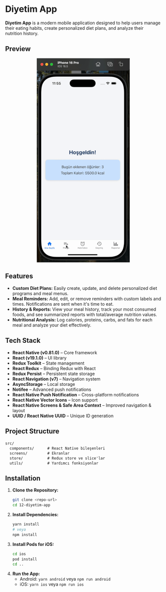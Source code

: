 # Diyetim App

**Diyetim App** is a modern mobile application designed to help users manage their eating habits, create personalized diet plans, and analyze their nutrition history.

## Preview

<p align="center">
  <img src="public/diyetimapp.gif" alt="Diyetim App Preview" width="300" />
</p>

## Features

- **Custom Diet Plans:** Easily create, update, and delete personalized diet programs and meal menus.
- **Meal Reminders:** Add, edit, or remove reminders with custom labels and times. Notifications are sent when it's time to eat.
- **History & Reports:** View your meal history, track your most consumed foods, and see summarized reports with total/average nutrition values.
- **Nutritional Analysis:** Log calories, proteins, carbs, and fats for each meal and analyze your diet effectively.

## Tech Stack

- **React Native (v0.81.0)** – Core framework
- **React (v19.1.0)** – UI library
- **Redux Toolkit** – State management
- **React Redux** – Binding Redux with React
- **Redux Persist** – Persistent state storage
- **React Navigation (v7)** – Navigation system
- **AsyncStorage** – Local storage
- **Notifee** – Advanced push notifications
- **React Native Push Notification** – Cross-platform notifications
- **React Native Vector Icons** – Icon support
- **React Native Screens & Safe Area Context** – Improved navigation & layout
- **UUID / React Native UUID** – Unique ID generation

## Project Structure

```
src/
  components/      # React Native bileşenleri
  screens/         # Ekranlar
  store/           # Redux store ve slice'lar
  utils/           # Yardımcı fonksiyonlar
```

## Installation

1. **Clone the Repository:**
   ```bash
   git clone <repo-url>
   cd 12-diyetim-app
   ```
2. **Install Dependencies:**
   ```bash
   yarn install
   # veya
   npm install
   ```
3. **Install Pods for iOS:**
   ```bash
   cd ios
   pod install
   cd ..
   ```
4. **Run the App:**
   - Android: `yarn android` veya `npm run android`
   - iOS: `yarn ios` veya `npm run ios`
